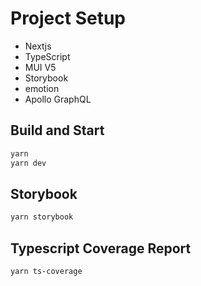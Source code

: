 # Project Setup

- Nextjs
- TypeScript
- MUI V5
- Storybook
- emotion
- Apollo GraphQL


## Build and Start

```bash
yarn
yarn dev
```

## Storybook

```bash
yarn storybook
```

## Typescript Coverage Report

```bash
yarn ts-coverage
```